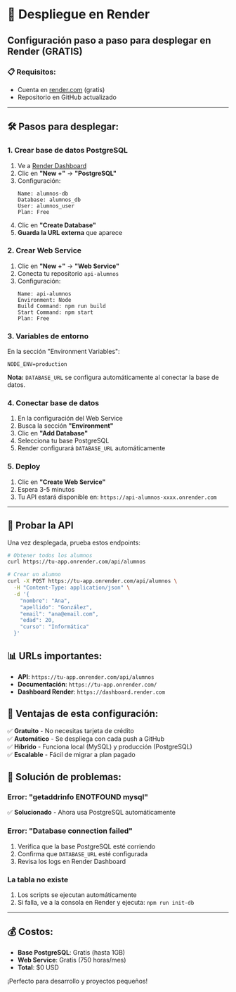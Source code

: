 # 🚀 Despliegue en Render

## Configuración paso a paso para desplegar en Render (GRATIS)

### **📋 Requisitos:**
- Cuenta en [render.com](https://render.com) (gratis)
- Repositorio en GitHub actualizado

---

## **🛠️ Pasos para desplegar:**

### **1. Crear base de datos PostgreSQL**
1. Ve a [Render Dashboard](https://dashboard.render.com)
2. Clic en **"New +"** → **"PostgreSQL"**
3. Configuración:
   ```
   Name: alumnos-db
   Database: alumnos_db
   User: alumnos_user
   Plan: Free
   ```
4. Clic en **"Create Database"**
5. **Guarda la URL externa** que aparece

### **2. Crear Web Service**
1. Clic en **"New +"** → **"Web Service"**
2. Conecta tu repositorio `api-alumnos`
3. Configuración:
   ```
   Name: api-alumnos
   Environment: Node
   Build Command: npm run build
   Start Command: npm start
   Plan: Free
   ```

### **3. Variables de entorno**
En la sección "Environment Variables":
```
NODE_ENV=production
```
**Nota:** `DATABASE_URL` se configura automáticamente al conectar la base de datos.

### **4. Conectar base de datos**
1. En la configuración del Web Service
2. Busca la sección **"Environment"**
3. Clic en **"Add Database"**
4. Selecciona tu base PostgreSQL
5. Render configurará `DATABASE_URL` automáticamente

### **5. Deploy**
1. Clic en **"Create Web Service"**
2. Espera 3-5 minutos
3. Tu API estará disponible en: `https://api-alumnos-xxxx.onrender.com`

---

## **🧪 Probar la API**

Una vez desplegada, prueba estos endpoints:

```bash
# Obtener todos los alumnos
curl https://tu-app.onrender.com/api/alumnos

# Crear un alumno
curl -X POST https://tu-app.onrender.com/api/alumnos \
  -H "Content-Type: application/json" \
  -d '{
    "nombre": "Ana",
    "apellido": "González", 
    "email": "ana@email.com",
    "edad": 20,
    "curso": "Informática"
  }'
```

## **📊 URLs importantes:**
- **API**: `https://tu-app.onrender.com/api/alumnos`
- **Documentación**: `https://tu-app.onrender.com/`
- **Dashboard Render**: `https://dashboard.render.com`

## **🔧 Ventajas de esta configuración:**
✅ **Gratuito** - No necesitas tarjeta de crédito  
✅ **Automático** - Se despliega con cada push a GitHub  
✅ **Híbrido** - Funciona local (MySQL) y producción (PostgreSQL)  
✅ **Escalable** - Fácil de migrar a plan pagado  

## **🚨 Solución de problemas:**

### Error: "getaddrinfo ENOTFOUND mysql"
✅ **Solucionado** - Ahora usa PostgreSQL automáticamente

### Error: "Database connection failed" 
1. Verifica que la base PostgreSQL esté corriendo
2. Confirma que `DATABASE_URL` esté configurada
3. Revisa los logs en Render Dashboard

### La tabla no existe
1. Los scripts se ejecutan automáticamente
2. Si falla, ve a la consola en Render y ejecuta: `npm run init-db`

---

## **💰 Costos:**
- **Base PostgreSQL**: Gratis (hasta 1GB)
- **Web Service**: Gratis (750 horas/mes)
- **Total**: $0 USD

¡Perfecto para desarrollo y proyectos pequeños!